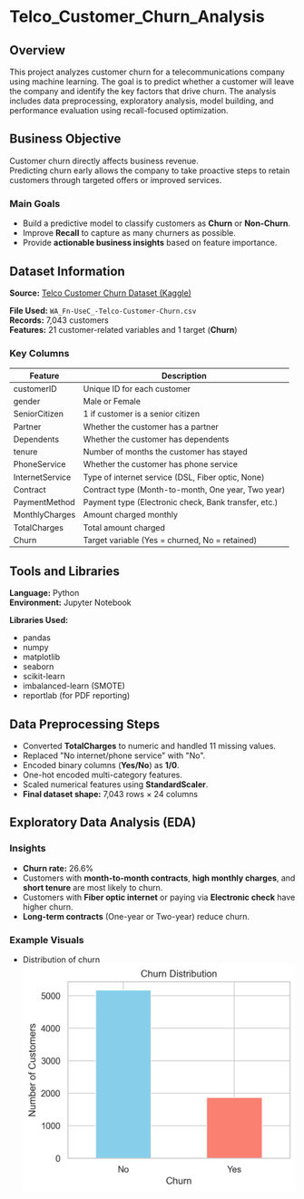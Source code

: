 # Telco_Customer_Churn_Analysis
## Overview
This project analyzes customer churn for a telecommunications company using machine learning.
The goal is to predict whether a customer will leave the company and identify the key factors that drive churn.
The analysis includes data preprocessing, exploratory analysis, model building, and performance evaluation using recall-focused optimization.

## Business Objective

Customer churn directly affects business revenue.  
Predicting churn early allows the company to take proactive steps to retain customers through targeted offers or improved services.

### Main Goals
- Build a predictive model to classify customers as **Churn** or **Non-Churn**.  
- Improve **Recall** to capture as many churners as possible.  
- Provide **actionable business insights** based on feature importance.

## Dataset Information

**Source:** [Telco Customer Churn Dataset (Kaggle)](https://www.kaggle.com/blastchar/telco-customer-churn)  

**File Used:** `WA_Fn-UseC_-Telco-Customer-Churn.csv`  
**Records:** 7,043 customers  
**Features:** 21 customer-related variables and 1 target (**Churn**)

### Key Columns

| Feature | Description |
|----------|--------------|
| customerID | Unique ID for each customer |
| gender | Male or Female |
| SeniorCitizen | 1 if customer is a senior citizen |
| Partner | Whether the customer has a partner |
| Dependents | Whether the customer has dependents |
| tenure | Number of months the customer has stayed |
| PhoneService | Whether the customer has phone service |
| InternetService | Type of internet service (DSL, Fiber optic, None) |
| Contract | Contract type (Month-to-month, One year, Two year) |
| PaymentMethod | Payment type (Electronic check, Bank transfer, etc.) |
| MonthlyCharges | Amount charged monthly |
| TotalCharges | Total amount charged |
| Churn | Target variable (Yes = churned, No = retained) |

## Tools and Libraries

**Language:** Python  
**Environment:** Jupyter Notebook  

**Libraries Used:**  
- pandas  
- numpy  
- matplotlib  
- seaborn  
- scikit-learn  
- imbalanced-learn (SMOTE)  
- reportlab (for PDF reporting)  


## Data Preprocessing Steps

- Converted **TotalCharges** to numeric and handled 11 missing values.  
- Replaced "No internet/phone service" with "No".  
- Encoded binary columns (**Yes/No**) as **1/0**.  
- One-hot encoded multi-category features.  
- Scaled numerical features using **StandardScaler**.  
- **Final dataset shape:** 7,043 rows × 24 columns  


## Exploratory Data Analysis (EDA)

### Insights
- **Churn rate:** 26.6%  
- Customers with **month-to-month contracts**, **high monthly charges**, and **short tenure** are most likely to churn.  
- Customers with **Fiber optic internet** or paying via **Electronic check** have higher churn.  
- **Long-term contracts** (One-year or Two-year) reduce churn.  

### Example Visuals
- Distribution of churn 
![Churn Distribution](churn_distribution.png)



